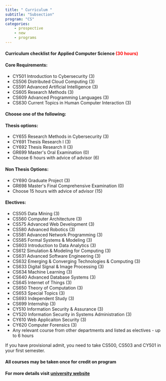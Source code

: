 ```yaml
---
title: " Curriculum "
subtitle: "Subsection"
program: "CS"
categories: 
    - prospective
    - new
    - programs
---
```

#### Curriculum checklist for Applied Computer Science  <Font color = red>(30 hours)</Font>
#### Core Requirements:
- CY501 Introduction to Cybersecurity (3)
- CS506 Distributed Cloud Computing (3)
- CS591 Advanced Artificial Intelligence (3)
- CS605 Research Methods (3)
- CS609 Advanced Programming Languages (3)
- CS630 Current Topics in Human Computer Interaction (3)

#### Choose one of the following:
#### Thesis options:
- CY655 Research Methods in Cybersecurity (3)
- CY691 Thesis Research I (3)
- CY692 Thesis Research II (3)
- GR699 Master's Oral Examination (0)
- Choose 6 hours with advice of advisor (6)

#### Non Thesis Options: 
- CY690 Graduate Project (3)
- GR698 Master's Final Comprehensive Examination (0)
- Choose 15 hours with advice of advisor (15)

#### Electives:
- CS505 Data Mining (3)
- CS560 Computer Architecture (3)
- CS575 Advanced Web Development (3)
- CS580 Advanced Robotics (3)
- CS581 Advanced Network Programming (3)
- CS585 Formal Systems & Modeling (3)
- CS603 Introduction to Data Analytics (3)
- CS612 Simulation & Modeling for Computing (3)
- CS631 Advanced Software Engineering (3)
- CS632 Emerging & Converging Technologies & Computing (3)
- CS633 Digital Signal & Image Processing (3)
- CS634 Machine Learning (3)
- CS640 Advanced Database Systems (3)
- CS645 Internet of Things (3)
- CS650 Theory of Computation (3)
- CS653 Special Topics (3)
- CS693 Independent Study (3)
- CS699 Internship (3)
- CY510 Information Security & Assurance (3)
- CY520 Information Security in Systems Administration (3)
- CY610 Web Applicaiton Security (3)
- CY620 Computer Forensics (3)
- Any relevant course from other departments and listed as electives - up to 6 hours 

If you have provisional admit, you need to take CS500, CS503 and CY501 in your first semester.

#### All courses may be taken once for credit on program 
#### For more details visit <a href="https://semo.edu/academics/programs/business-computing/graduate/ms-applied-cs.html" target="blank">university website</a>